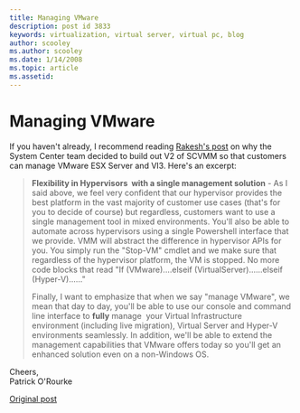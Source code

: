 ```yaml
---
title: Managing VMware
description: post id 3833
keywords: virtualization, virtual server, virtual pc, blog
author: scooley
ms.author: scooley
ms.date: 1/14/2008
ms.topic: article
ms.assetid: 
---
```


# Managing VMware

If you haven't already, I recommend reading [Rakesh's post](https://blogs.technet.com/rakeshm/archive/2008/01/11/why-we-decided-to-manage-vmware.aspx) on why the System Center team decided to build out V2 of SCVMM so that customers can manage VMware ESX Server and VI3. Here's an excerpt:

> **Flexibility in Hypervisors  with a single management solution** - As I said above, we feel very confident that our hypervisor provides the best platform in the vast majority of customer use cases (that's for you to decide of course) but regardless, customers want to use a single management tool in mixed environments. You'll also be able to automate across hypervisors using a single Powershell interface that we provide. VMM will abstract the difference in hypervisor APIs for you. You simply run the "Stop-VM" cmdlet and we make sure that regardless of the hypervisor platform, the VM is stopped. No more code blocks that read "If (VMware)....elseif (VirtualServer)......elseif (Hyper-V)......"
>  
> Finally, I want to emphasize that when we say "manage VMware", we mean that day to day, you'll be able to use our console and command line interface to **fully** manage  your Virtual Infrastructure environment (including live migration), Virtual Server and Hyper-V environments seamlessly. In addition, we'll be able to extend the management capabilities that VMware offers today so you'll get an enhanced solution even on a non-Windows OS.

Cheers,  
Patrick O'Rourke

[Original post](https://blogs.technet.microsoft.com/virtualization/2008/01/14/managing-vmware/)